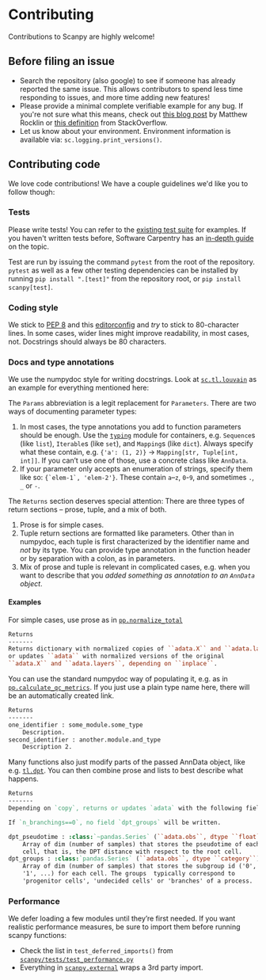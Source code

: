 Contributing
============

Contributions to Scanpy are highly welcome!

Before filing an issue
----------------------
* Search the repository (also google) to see if someone has already reported the same issue.
  This allows contributors to spend less time responding to issues, and more time adding new features!
* Please provide a minimal complete verifiable example for any bug.
  If you're not sure what this means, check out
  [this blog post](http://matthewrocklin.com/blog/work/2018/02/28/minimal-bug-reports)
  by Matthew Rocklin or [this definition](https://stackoverflow.com/help/mcve) from StackOverflow.
* Let us know about your environment. Environment information is available via: `sc.logging.print_versions()`.

Contributing code
-----------------

We love code contributions! We have a couple guidelines we'd like you to follow though:

### Tests

Please write tests! You can refer to the [existing test suite](https://github.com/theislab/scanpy/tree/master/scanpy/tests) for examples. If you haven't written tests before, Software Carpentry has an [in-depth guide](http://katyhuff.github.io/python-testing/) on the topic.

Test are run by issuing the command `pytest` from the root of the repository. `pytest` as well as a few other testing dependencies can be installed by running `pip install ".[test]"` from the repository root, or `pip install scanpy[test]`.

### Coding style
We stick to [PEP 8](https://www.python.org/dev/peps/pep-0008) and this
[editorconfig](https://github.com/theislab/scanpy/blob/master/.editorconfig)
and *try* to stick to 80-character lines.
In some cases, wider lines might improve readability, in most cases, not.
Docstrings should always be 80 characters.

### Docs and type annotations
We use the numpydoc style for writing docstrings.
Look at [`sc.tl.louvain`][] as an example for everything mentioned here:

The `Params` abbreviation is a legit replacement for `Parameters`.
There are two ways of documenting parameter types:

1. In most cases, the type annotations you add to function parameters should be enough.
   Use the [`typing`](https://docs.python.org/3/library/typing.html) module for containers,
   e.g. `Sequence`s (like `list`), `Iterable`s (like `set`), and `Mapping`s (like `dict`).
   Always specify what these contain, e.g. `{'a': (1, 2)}` → `Mapping[str, Tuple[int, int]]`.
   If you can’t use one of those, use a concrete class like `AnnData`.
2. If your parameter only accepts an enumeration of strings, specify them like so:
   ``{`elem-1`, 'elem-2'}``. These contain `a`–`z`, `0`-`9`, and sometimes `.`, `_` or `-`.
   
The `Returns` section deserves special attention:
There are three types of return sections – prose, tuple, and a mix of both.

1. Prose is for simple cases.
2. Tuple return sections are formatted like parameters.
   Other than in numpydoc, each tuple is first characterized by the identifier name
   and *not* by its type. You can provide type annotation in the function header
   or by separation with a colon, as in parameters.
3. Mix of prose and tuple is relevant in complicated cases,
   e.g. when you want to describe that you *added something as annotation to an `AnnData` object*.

[`sc.tl.louvain`]: https://github.com/theislab/scanpy/blob/a811fee0ef44fcaecbde0cad6336336bce649484/scanpy/tools/_louvain.py#L22-L90

#### Examples
For simple cases, use prose as in [`pp.normalize_total`](https://scanpy.readthedocs.io/en/latest/api/scanpy.pp.normalize_total.html)

```rst
Returns
-------
Returns dictionary with normalized copies of ``adata.X`` and ``adata.layers``
or updates ``adata`` with normalized versions of the original
``adata.X`` and ``adata.layers``, depending on ``inplace``.
```

You can use the standard numpydoc way of populating it, e.g. as in
[`pp.calculate_qc_metrics`](https://scanpy.readthedocs.io/en/latest/api/scanpy.pp.calculate_qc_metrics.html).
If you just use a plain type name here, there will be an automatically created link.

```rst
Returns
-------
one_identifier : some_module.some_type
    Description.
second_identifier : another.module.and_type
    Description 2.
```

Many functions also just modify parts of the passed AnnData object,
like e.g. [`tl.dpt`](https://scanpy.readthedocs.io/en/latest/api/scanpy.tl.dpt.html).
You can then combine prose and lists to best describe what happens.

```rst
Returns
-------
Depending on `copy`, returns or updates `adata` with the following fields.

If `n_branchings==0`, no field `dpt_groups` will be written.

dpt_pseudotime : :class:`~pandas.Series` (``adata.obs``, dtype ``float``)
    Array of dim (number of samples) that stores the pseudotime of each
    cell, that is, the DPT distance with respect to the root cell.
dpt_groups : :class:`pandas.Series` (``adata.obs``, dtype ``category``)
    Array of dim (number of samples) that stores the subgroup id ('0',
    '1', ...) for each cell. The groups  typically correspond to
    'progenitor cells', 'undecided cells' or 'branches' of a process.
```

### Performance

We defer loading a few modules until they’re first needed.
If you want realistic performance measures, be sure to import them before running scanpy functions:

- Check the list in `test_deferred_imports()` from [`scanpy/tests/test_performance.py`](https://github.com/theislab/scanpy/blob/master/scanpy/tests/test_performance.py)
- Everything in [`scanpy.external`](https://scanpy.readthedocs.io/en/stable/external/) wraps a 3rd party import.
